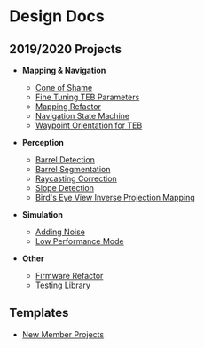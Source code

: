# Design Docs

## 2019/2020 Projects

* **Mapping & Navigation**
    * [Cone of Shame](cone_of_shame.md)
    * [Fine Tuning TEB Parameters](fine_tuning_teb_parameters.md)
    * [Mapping Refactor](mapping_refactor.md)
    * [Navigation State Machine](navigation_state_machine/navigation_state_machine.md)
    * [Waypoint Orientation for TEB](waypoint_orientation.md)

* **Perception**
    * [Barrel Detection](barrel_detection.md)
    * [Barrel Segmentation](actual_barrel_segmentation.md)
    * [Raycasting Correction](NM_ray_casting.md)
    * [Slope Detection](slope_detection.md)
    * [Bird's Eye View Inverse Projection Mapping](birds_eye_view_projection.md)

* **Simulation**
    * [Adding Noise](add_noise_to_simulation.md)
    * [Low Performance Mode](low_performance_mode.md)

* **Other**
    * [Firmware Refactor](firmware_refactor.md)
    * [Testing Library](testing_library.md)

## Templates

* [New Member Projects](new_member_project.md)

